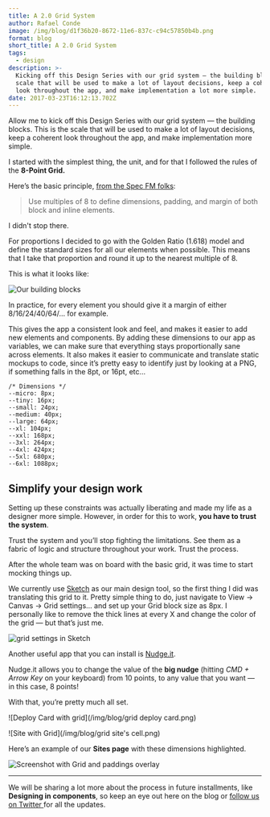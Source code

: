 ```yaml
---
title: A 2.0 Grid System
author: Rafael Conde
image: /img/blog/d1f36b20-8672-11e6-837c-c94c57850b4b.png
format: blog
short_title: A 2.0 Grid System
tags:
  - design
description: >-
  Kicking off this Design Series with our grid system — the building blocks, the
  scale that will be used to make a lot of layout decisions, keep a coherent
  look throughout the app, and make implementation a lot more simple.
date: 2017-03-23T16:12:13.702Z
---
```


Allow me to kick off this Design Series with our grid system — the building blocks. This is the scale that will be used to make a lot of layout decisions, keep a coherent look throughout the app, and make implementation more simple.

I started with the simplest thing, the unit, and for that I followed the rules of the **8-Point Grid.**

Here’s the basic principle, [from the Spec FM folks](https://spec.fm/specifics/8-pt-grid):

> Use multiples of 8 to define dimensions, padding, and margin of both block and inline elements.

I didn't stop there. 

For proportions I decided to go with the Golden Ratio (1.618) model and define the standard sizes for all our elements when possible. This means that I take that proportion and round it up to the nearest multiple of 8.

This is what it looks like:

![Our building blocks](/img/blog/d1f36b20-8672-11e6-837c-c94c57850b4b.png)

In practice, for every element you should give it a margin of either 8/16/24/40/64/… for example.

This gives the app a consistent look and feel, and makes it easier to add new elements and components. By adding these dimensions to our app as variables, we can make sure that everything stays proportionally sane across elements. It also makes it easier to communicate and translate static mockups to code, since it’s pretty easy to identify just by looking at a PNG, if something falls in the 8pt, or 16pt, etc…

    /* Dimensions */
    --micro: 8px;
    --tiny: 16px;
    --small: 24px;
    --medium: 40px;
    --large: 64px;
    --xl: 104px;
    --xxl: 168px;
    --3xl: 264px;
    --4xl: 424px;
    --5xl: 680px;
    --6xl: 1088px;

## Simplify your design work

Setting up these constraints was actually liberating and made my life as a designer more simple. However, in order for this to work, **you have to trust the system**.

Trust the system and you’ll stop fighting the limitations. See them as a fabric of logic and structure throughout your work. Trust the process.

After the whole team was on board with the basic grid, it was time to start mocking things up.

We currently use [Sketch](https://www.sketchapp.com) as our main design tool, so the first thing I did was translating this grid to it. Pretty simple thing to do, just navigate to View → Canvas → Grid settings… and set up your Grid block size as 8px. I personally like to remove the thick lines at every X and change the color of the grid — but that’s just me.

![grid settings in Sketch](/img/blog/grid-settings.png)

Another useful app that you can install is [Nudge.it](http://nudg.it).

Nudge.it allows you to change the value of the **big nudge** (hitting *CMD \+ Arrow Key* on your keyboard) from 10 points, to any value that you want — in this case, 8 points!

With that, you’re pretty much all set.

![Deploy Card with grid](/img/blog/grid deploy card.png)

![Site with Grid](/img/blog/grid site's cell.png)

Here’s an example of our **Sites page** with these dimensions highlighted.

![Screenshot with Grid and paddings overlay](/img/blog/demo.png)

---

We will be sharing a lot more about the process in future installments,  like **Designing in components**, so keep an eye out here on the blog or [follow us on  Twitter ](http://twitter.com/netlify)for all the updates.